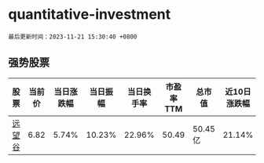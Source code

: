 # quantitative-investment

`最后更新时间：2023-11-21 15:30:40 +0800`

## 强势股票

|股票|当前价|当日涨跌幅|当日振幅|当日换手率|市盈率TTM|总市值|近10日涨跌幅|
|----|----|----|----|----|----|----|----|
|[远望谷](https://xueqiu.com/S/SZ002161)|6.82|5.74%|10.23%|22.96%|50.49|50.45亿|21.14%|
